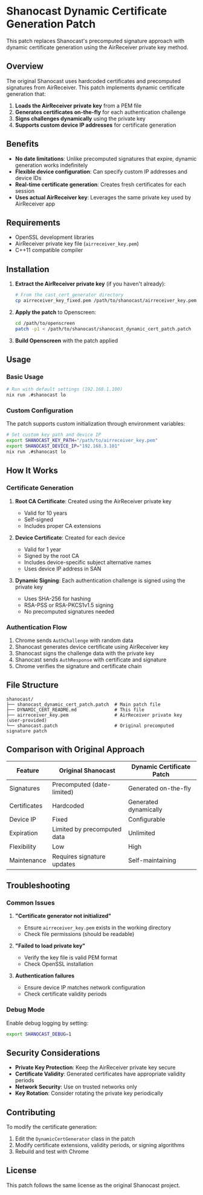 # Shanocast Dynamic Certificate Generation Patch

This patch replaces Shanocast's precomputed signature approach with dynamic certificate generation using the AirReceiver private key method.

## Overview

The original Shanocast uses hardcoded certificates and precomputed signatures from AirReceiver. This patch implements dynamic certificate generation that:

1. **Loads the AirReceiver private key** from a PEM file
2. **Generates certificates on-the-fly** for each authentication challenge
3. **Signs challenges dynamically** using the private key
4. **Supports custom device IP addresses** for certificate generation

## Benefits

- **No date limitations**: Unlike precomputed signatures that expire, dynamic generation works indefinitely
- **Flexible device configuration**: Can specify custom IP addresses and device IDs
- **Real-time certificate generation**: Creates fresh certificates for each session
- **Uses actual AirReceiver key**: Leverages the same private key used by AirReceiver app

## Requirements

- OpenSSL development libraries
- AirReceiver private key file (`airreceiver_key.pem`)
- C++11 compatible compiler

## Installation

1. **Extract the AirReceiver private key** (if you haven't already):
   ```bash
   # From the cast_cert_generator directory
   cp airreceiver_key_fixed.pem /path/to/shanocast/airreceiver_key.pem
   ```

2. **Apply the patch** to Openscreen:
   ```bash
   cd /path/to/openscreen
   patch -p1 < /path/to/shanocast/shanocast_dynamic_cert_patch.patch
   ```

3. **Build Openscreen** with the patch applied

## Usage

### Basic Usage
```bash
# Run with default settings (192.168.1.100)
nix run .#shanocast lo
```

### Custom Configuration
The patch supports custom initialization through environment variables:

```bash
# Set custom key path and device IP
export SHANOCAST_KEY_PATH="/path/to/airreceiver_key.pem"
export SHANOCAST_DEVICE_IP="192.168.3.101"
nix run .#shanocast lo
```

## How It Works

### Certificate Generation
1. **Root CA Certificate**: Created using the AirReceiver private key
   - Valid for 10 years
   - Self-signed
   - Includes proper CA extensions

2. **Device Certificate**: Created for each device
   - Valid for 1 year
   - Signed by the root CA
   - Includes device-specific subject alternative names
   - Uses device IP address in SAN

3. **Dynamic Signing**: Each authentication challenge is signed using the private key
   - Uses SHA-256 for hashing
   - RSA-PSS or RSA-PKCS1v1.5 signing
   - No precomputed signatures needed

### Authentication Flow
1. Chrome sends `AuthChallenge` with random data
2. Shanocast generates device certificate using AirReceiver key
3. Shanocast signs the challenge data with the private key
4. Shanocast sends `AuthResponse` with certificate and signature
5. Chrome verifies the signature and certificate chain

## File Structure

```
shanocast/
├── shanocast_dynamic_cert_patch.patch  # Main patch file
├── DYNAMIC_CERT_README.md              # This file
├── airreceiver_key.pem                 # AirReceiver private key (user-provided)
└── shanocast.patch                     # Original precomputed signature patch
```

## Comparison with Original Approach

| Feature | Original Shanocast | Dynamic Certificate Patch |
|---------|-------------------|---------------------------|
| Signatures | Precomputed (date-limited) | Generated on-the-fly |
| Certificates | Hardcoded | Generated dynamically |
| Device IP | Fixed | Configurable |
| Expiration | Limited by precomputed data | Unlimited |
| Flexibility | Low | High |
| Maintenance | Requires signature updates | Self-maintaining |

## Troubleshooting

### Common Issues

1. **"Certificate generator not initialized"**
   - Ensure `airreceiver_key.pem` exists in the working directory
   - Check file permissions (should be readable)

2. **"Failed to load private key"**
   - Verify the key file is valid PEM format
   - Check OpenSSL installation

3. **Authentication failures**
   - Ensure device IP matches network configuration
   - Check certificate validity periods

### Debug Mode
Enable debug logging by setting:
```bash
export SHANOCAST_DEBUG=1
```

## Security Considerations

- **Private Key Protection**: Keep the AirReceiver private key secure
- **Certificate Validity**: Generated certificates have appropriate validity periods
- **Network Security**: Use on trusted networks only
- **Key Rotation**: Consider rotating the private key periodically

## Contributing

To modify the certificate generation:

1. Edit the `DynamicCertGenerator` class in the patch
2. Modify certificate extensions, validity periods, or signing algorithms
3. Rebuild and test with Chrome

## License

This patch follows the same license as the original Shanocast project. 